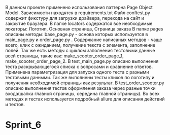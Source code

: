  В данном проекте применено использования паттерна Page Object Model.
 Зависимости находятся в requirements.txt
 Файл conftest.py содержит фикстуру для загрузки драйвера, перехода на сайт и закрытие браузера.
 В папке locators содержатся все необходимые локаторы: Логотип, Основная страница, Страница заказа
 В папке pages описаны методы: base_page.py - основа которых используется в main_page.py и order_page.py .
 Содержание написаных методов - чаще всего, клик с ожиданием, получение текста с элемента, заполнение полей.
 Так же есть методы с циклом заполнения тестовыми данные всей страницы, такие как: make_scooter_order_page_1, make_scooter_order_page_2.
 В test_main_page.py описано выполнения теста раскрывающегося списка с вопросами и сравнение ответов.
 Применена параметризация для запуска одного теста с разными тестовыми данными.
 Так же выполнены тесты кликов по логотипу и получения необходимой страницы как результат.
 В test_order_scooter.py описано выполнения тестов оформления заказа через разные точки входа(шапка главной страницы, середина главной страницы).
 Во всех методах и тестах используется подробный allure для описания действий и тестов.
 
# Sprint_6
